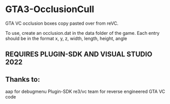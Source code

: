 # GTA3-OcclusionCull
GTA VC occlusion boxes copy pasted over from reVC.

To use, create an occlusion.dat in the data folder of the game. Each entry should be in the format x, y, z, width, length, height, angle

## REQUIRES PLUGIN-SDK AND VISUAL STUDIO 2022

## Thanks to:
aap for debugmenu
Plugin-SDK
re3/vc team for reverse engineered GTA VC code
